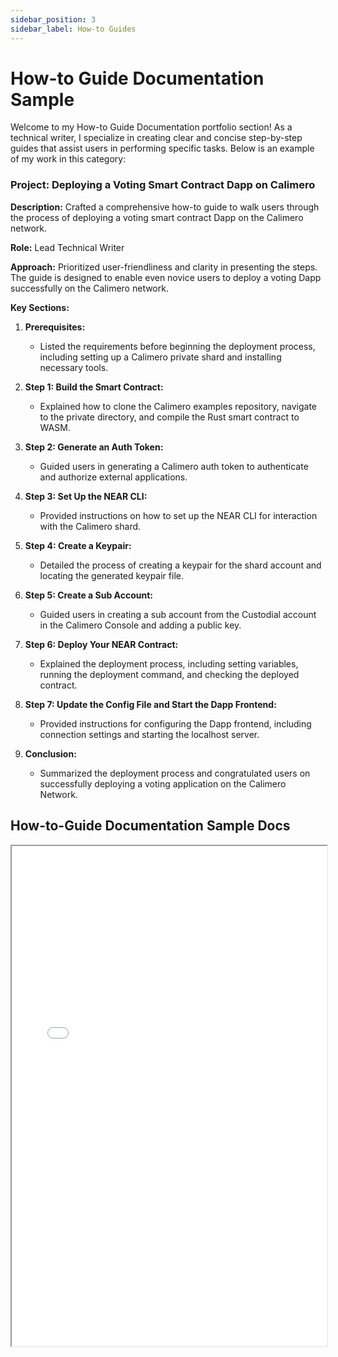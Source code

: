 ```yaml
---
sidebar_position: 3
sidebar_label: How-to Guides
---
```


# How-to Guide Documentation Sample

Welcome to my How-to Guide Documentation portfolio section! As a technical writer, I specialize in creating clear and concise step-by-step guides that assist users in performing specific tasks. Below is an example of my work in this category:

### Project: Deploying a Voting Smart Contract Dapp on Calimero

**Description:** Crafted a comprehensive how-to guide to walk users through the process of deploying a voting smart contract Dapp on the Calimero network.

**Role:** Lead Technical Writer

**Approach:** Prioritized user-friendliness and clarity in presenting the steps. The guide is designed to enable even novice users to deploy a voting Dapp successfully on the Calimero network.

**Key Sections:**

1. **Prerequisites:**
   - Listed the requirements before beginning the deployment process, including setting up a Calimero private shard and installing necessary tools.

2. **Step 1: Build the Smart Contract:**
   - Explained how to clone the Calimero examples repository, navigate to the private directory, and compile the Rust smart contract to WASM.

3. **Step 2: Generate an Auth Token:**
   - Guided users in generating a Calimero auth token to authenticate and authorize external applications.

4. **Step 3: Set Up the NEAR CLI:**
   - Provided instructions on how to set up the NEAR CLI for interaction with the Calimero shard.

5. **Step 4: Create a Keypair:**
   - Detailed the process of creating a keypair for the shard account and locating the generated keypair file.

6. **Step 5: Create a Sub Account:**
   - Guided users in creating a sub account from the Custodial account in the Calimero Console and adding a public key.

7. **Step 6: Deploy Your NEAR Contract:**
   - Explained the deployment process, including setting variables, running the deployment command, and checking the deployed contract.

8. **Step 7: Update the Config File and Start the Dapp Frontend:**
   - Provided instructions for configuring the Dapp frontend, including connection settings and starting the localhost server.

9. **Conclusion:**
   - Summarized the deployment process and congratulated users on successfully deploying a voting application on the Calimero Network.

## How-to-Guide Documentation Sample Docs

<iframe width="100%" height="800" src="/img/pdf/voting-tutorial"/>

If you're interested in collaborating on similar projects or would like more details, feel free to [contact me](mailto:favourkelvin17@gmail.com). I'm excited to discuss how I can assist in creating effective how-to guides for your technical endeavors!

